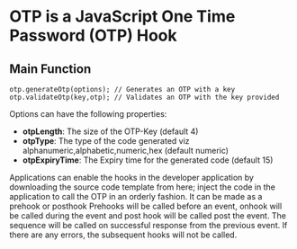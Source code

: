 # OTP is a JavaScript One Time Password (OTP) Hook


## Main Function

 
    otp.generateOtp(options); // Generates an OTP with a key
    otp.validateOtp(key,otp); // Validates an OTP with the key provided
    

Options can have the following properties:

 
 * **otpLength**: The size of the OTP-Key (default 4)
 * **otpType**: The type of the code generated viz alphanumeric,alphabetic,numeric,hex (default numeric)
 * **otpExpiryTime**: The Expiry time for the generated code (default 15)
 

Applications can enable the hooks in the developer application by downloading the source code template from here;
inject the code in the application to call the OTP in an orderly fashion. It can be made as a prehook or posthook
Prehooks will be called before an event, onhook will be called during the event and post hook will be called post
the event. The sequence will be called on successful response from the previous event. If there are any errors, 
the subsequent hooks will not be called.
